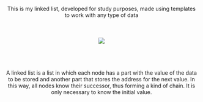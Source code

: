 <div align="center">
  <br>
    This is my linked list, developed for study purposes, made using templates to work with any type of data
  <br>
  <br>
  <br>
  <br>

  <img src="https://upload.wikimedia.org/wikipedia/commons/6/69/ListaEncadeada.jpg">

  <br>
  <br>
  <br>
  <br>
  <br>
  A linked list is a list in which each node has a part with the value of the data to be stored and another part that stores the address for the next value. In this way, all nodes know their successor, thus forming a kind of chain. It is only necessary to know the initial value.
</div>

